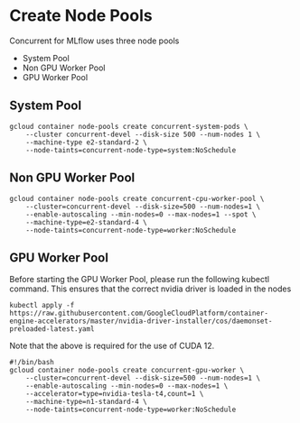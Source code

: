 # Create Node Pools

Concurrent for MLflow uses three node pools

- System Pool
- Non GPU Worker Pool
- GPU Worker Pool

## System Pool

``` 
gcloud container node-pools create concurrent-system-pods \
    --cluster concurrent-devel --disk-size 500 --num-nodes 1 \
    --machine-type e2-standard-2 \
    --node-taints=concurrent-node-type=system:NoSchedule
```

## Non GPU Worker Pool

```
gcloud container node-pools create concurrent-cpu-worker-pool \
    --cluster=concurrent-devel --disk-size=500 --num-nodes=1 \
    --enable-autoscaling --min-nodes=0 --max-nodes=1 --spot \
    --machine-type=e2-standard-4 \
    --node-taints=concurrent-node-type=worker:NoSchedule
```

## GPU Worker Pool

Before starting the GPU Worker Pool, please run the following kubectl command. This ensures that the correct nvidia driver is loaded in the nodes

```
kubectl apply -f https://raw.githubusercontent.com/GoogleCloudPlatform/container-engine-accelerators/master/nvidia-driver-installer/cos/daemonset-preloaded-latest.yaml
```
Note that the above is required for the use of CUDA 12.

```
#!/bin/bash
gcloud container node-pools create concurrent-gpu-worker \
    --cluster=concurrent-devel --disk-size=500 --num-nodes=1 \
    --enable-autoscaling --min-nodes=0 --max-nodes=1 \
    --accelerator=type=nvidia-tesla-t4,count=1 \
    --machine-type=n1-standard-4 \
    --node-taints=concurrent-node-type=worker:NoSchedule
```
